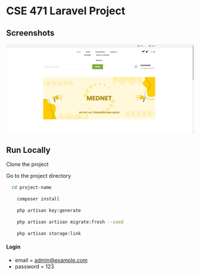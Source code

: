 # CSE 471 Laravel Project

## Screenshots

![preview img](/preview.png)

## Run Locally

Clone the project


Go to the project directory

```bash
  cd project-name
```


```bash
    composer install
```

```bash
    php artisan key:generate
```

```bash
    php artisan artisan migrate:fresh --seed
```

```bash
    php artisan storage:link
```

#### Login

-   email = admin@example.com
-   password = 123
